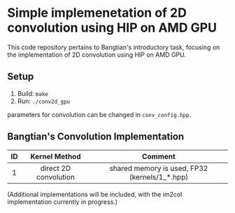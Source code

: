 # Simple implemenetation of 2D convolution using HIP on AMD GPU
This code repository pertains to Bangtian's introductory task, focusing on the implementation of 2D convolution using HIP on AMD GPU.

## Setup
1. Build: `make`
2. Run: `./conv2d_gpu`

parameters for convolution can be changed in `conv_config.hpp`.

## Bangtian's Convolution Implementation
<!-- Description about code -->
| ID  |            Kernel Method             |                                           Comment                                            | 
|:---:|:------------------------------------:|:--------------------------------------------------------------------------------------------:|  
| 1  | direct 2D convolution  |                        shared memory is used, FP32   (kernels/1_*.hpp)                         |
<!--  Description about code -->

(Additional implementations will be included, with the im2col implementation currently in progress.)